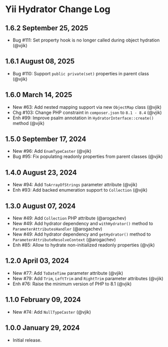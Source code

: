 # Yii Hydrator Change Log

## 1.6.2 September 25, 2025

- Bug #111: Set property hook is no longer called during object hydration (@vjik)

## 1.6.1 August 08, 2025

- Bug #110: Support `public private(set)` properties in parent class (@vjik)

## 1.6.0 March 14, 2025

- New #63: Add nested mapping support via new `ObjectMap` class (@vjik)
- Chg #103: Change PHP constraint in `composer.json` to `8.1 - 8.4` (@vjik)
- Enh #99: Improve psalm annotation in `HydratorInterface::create()` method (@vjik)

## 1.5.0 September 17, 2024

- New #96: Add `EnumTypeCaster` (@vjik)
- Bug #95: Fix populating readonly properties from parent classes (@vjik)

## 1.4.0 August 23, 2024

- New #94: Add `ToArrayOfStrings` parameter attribute (@vjik)
- Enh #93: Add backed enumeration support to `Collection` (@vjik)

## 1.3.0 August 07, 2024

- New #49: Add `Collection` PHP attribute (@arogachev)
- New #49: Add hydrator dependency and `withHydrator()` method to `ParameterAttributesHandler` (@arogachev)
- New #49: Add hydrator dependency and `getHydrator()` method to `ParameterAttributeResolveContext` (@arogachev)
- Enh #85: Allow to hydrate non-initialized readonly properties (@vjik)

## 1.2.0 April 03, 2024

- New #77: Add `ToDateTime` parameter attribute (@vjik)
- New #79: Add `Trim`, `LeftTrim` and `RightTrim` parameter attributes (@vjik)
- Enh #76: Raise the minimum version of PHP to 8.1 (@vjik)

## 1.1.0 February 09, 2024

- New #74: Add `NullTypeCaster` (@vjik)

## 1.0.0 January 29, 2024

- Initial release.
